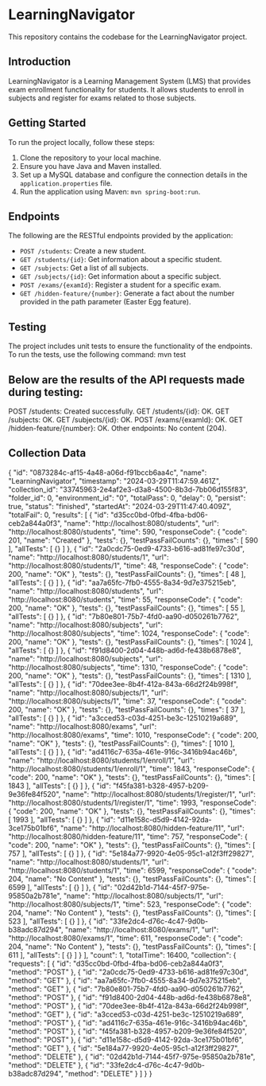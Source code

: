 # LearningNavigator

This repository contains the codebase for the LearningNavigator project.

## Introduction

LearningNavigator is a Learning Management System (LMS) that provides exam enrollment functionality for students. It allows students to enroll in subjects and register for exams related to those subjects.

## Getting Started

To run the project locally, follow these steps:

1. Clone the repository to your local machine.
2. Ensure you have Java and Maven installed.
3. Set up a MySQL database and configure the connection details in the `application.properties` file.
4. Run the application using Maven: `mvn spring-boot:run`.

## Endpoints

The following are the RESTful endpoints provided by the application:

- `POST /students`: Create a new student.
- `GET /students/{id}`: Get information about a specific student.
- `GET /subjects`: Get a list of all subjects.
- `GET /subjects/{id}`: Get information about a specific subject.
- `POST /exams/{examId}`: Register a student for a specific exam.
- `GET /hidden-feature/{number}`: Generate a fact about the number provided in the path parameter (Easter Egg feature).

## Testing

The project includes unit tests to ensure the functionality of the endpoints. To run the tests, use the following command:
mvn test

## Below are the results of the API requests made during testing:

POST /students: Created successfully.
GET /students/{id}: OK.
GET /subjects: OK.
GET /subjects/{id}: OK.
POST /exams/{examId}: OK.
GET /hidden-feature/{number}: OK.
Other endpoints: No content (204).

## Collection Data

{
	"id": "0873284c-af15-4a48-a06d-f91bccb6aa4c",
	"name": "LearningNavigator",
	"timestamp": "2024-03-29T11:47:59.461Z",
	"collection_id": "33745963-2e4af2e3-d3a8-4500-8b3d-7bb06d155f83",
	"folder_id": 0,
	"environment_id": "0",
	"totalPass": 0,
	"delay": 0,
	"persist": true,
	"status": "finished",
	"startedAt": "2024-03-29T11:47:40.409Z",
	"totalFail": 0,
	"results": [
		{
			"id": "d35cc0bd-0fbd-4fba-bd06-ceb2a844a0f3",
			"name": "http://localhost:8080/students",
			"url": "http://localhost:8080/students",
			"time": 590,
			"responseCode": {
				"code": 201,
				"name": "Created"
			},
			"tests": {},
			"testPassFailCounts": {},
			"times": [
				590
			],
			"allTests": [
				{}
			]
		},
		{
			"id": "2a0cdc75-0ed9-4733-b616-ad81fe97c30d",
			"name": "http://localhost:8080/students/1",
			"url": "http://localhost:8080/students/1",
			"time": 48,
			"responseCode": {
				"code": 200,
				"name": "OK"
			},
			"tests": {},
			"testPassFailCounts": {},
			"times": [
				48
			],
			"allTests": [
				{}
			]
		},
		{
			"id": "aa7a65fc-7fb0-4555-8a34-9d7e375215eb",
			"name": "http://localhost:8080/students",
			"url": "http://localhost:8080/students",
			"time": 55,
			"responseCode": {
				"code": 200,
				"name": "OK"
			},
			"tests": {},
			"testPassFailCounts": {},
			"times": [
				55
			],
			"allTests": [
				{}
			]
		},
		{
			"id": "7b80e801-75b7-4fd0-aa90-d050261b7762",
			"name": "http://localhost:8080/subjects",
			"url": "http://localhost:8080/subjects",
			"time": 1024,
			"responseCode": {
				"code": 200,
				"name": "OK"
			},
			"tests": {},
			"testPassFailCounts": {},
			"times": [
				1024
			],
			"allTests": [
				{}
			]
		},
		{
			"id": "f91d8400-2d04-448b-ad6d-fe438b6878e8",
			"name": "http://localhost:8080/subjects",
			"url": "http://localhost:8080/subjects",
			"time": 1310,
			"responseCode": {
				"code": 200,
				"name": "OK"
			},
			"tests": {},
			"testPassFailCounts": {},
			"times": [
				1310
			],
			"allTests": [
				{}
			]
		},
		{
			"id": "70dee3ee-8b4f-412a-843a-66d2f24b998f",
			"name": "http://localhost:8080/subjects/1",
			"url": "http://localhost:8080/subjects/1",
			"time": 37,
			"responseCode": {
				"code": 200,
				"name": "OK"
			},
			"tests": {},
			"testPassFailCounts": {},
			"times": [
				37
			],
			"allTests": [
				{}
			]
		},
		{
			"id": "a3cced53-c03d-4251-be3c-12510219a689",
			"name": "http://localhost:8080/exams",
			"url": "http://localhost:8080/exams",
			"time": 1010,
			"responseCode": {
				"code": 200,
				"name": "OK"
			},
			"tests": {},
			"testPassFailCounts": {},
			"times": [
				1010
			],
			"allTests": [
				{}
			]
		},
		{
			"id": "ad4116c7-635a-461e-916c-3416b94ac46b",
			"name": "http://localhost:8080/students/1/enroll/1",
			"url": "http://localhost:8080/students/1/enroll/1",
			"time": 1843,
			"responseCode": {
				"code": 200,
				"name": "OK"
			},
			"tests": {},
			"testPassFailCounts": {},
			"times": [
				1843
			],
			"allTests": [
				{}
			]
		},
		{
			"id": "f45fa381-b328-4957-b209-9e36fe84f520",
			"name": "http://localhost:8080/students/1/register/1",
			"url": "http://localhost:8080/students/1/register/1",
			"time": 1993,
			"responseCode": {
				"code": 200,
				"name": "OK"
			},
			"tests": {},
			"testPassFailCounts": {},
			"times": [
				1993
			],
			"allTests": [
				{}
			]
		},
		{
			"id": "d11e158c-d5d9-4142-92da-3ce175b01bf6",
			"name": "http://localhost:8080/hidden-feature/11",
			"url": "http://localhost:8080/hidden-feature/11",
			"time": 757,
			"responseCode": {
				"code": 200,
				"name": "OK"
			},
			"tests": {},
			"testPassFailCounts": {},
			"times": [
				757
			],
			"allTests": [
				{}
			]
		},
		{
			"id": "5e184a77-9920-4e05-95c1-a12f3ff29827",
			"name": "http://localhost:8080/students/1",
			"url": "http://localhost:8080/students/1",
			"time": 6599,
			"responseCode": {
				"code": 204,
				"name": "No Content"
			},
			"tests": {},
			"testPassFailCounts": {},
			"times": [
				6599
			],
			"allTests": [
				{}
			]
		},
		{
			"id": "02d42b1d-7144-45f7-975e-95850a2b781e",
			"name": "http://localhost:8080/subjects/1",
			"url": "http://localhost:8080/subjects/1",
			"time": 523,
			"responseCode": {
				"code": 204,
				"name": "No Content"
			},
			"tests": {},
			"testPassFailCounts": {},
			"times": [
				523
			],
			"allTests": [
				{}
			]
		},
		{
			"id": "33fe2dc4-d76c-4c47-9d0b-b38adc87d294",
			"name": "http://localhost:8080/exams/1",
			"url": "http://localhost:8080/exams/1",
			"time": 611,
			"responseCode": {
				"code": 204,
				"name": "No Content"
			},
			"tests": {},
			"testPassFailCounts": {},
			"times": [
				611
			],
			"allTests": [
				{}
			]
		}
	],
	"count": 1,
	"totalTime": 16400,
	"collection": {
		"requests": [
			{
				"id": "d35cc0bd-0fbd-4fba-bd06-ceb2a844a0f3",
				"method": "POST"
			},
			{
				"id": "2a0cdc75-0ed9-4733-b616-ad81fe97c30d",
				"method": "GET"
			},
			{
				"id": "aa7a65fc-7fb0-4555-8a34-9d7e375215eb",
				"method": "GET"
			},
			{
				"id": "7b80e801-75b7-4fd0-aa90-d050261b7762",
				"method": "POST"
			},
			{
				"id": "f91d8400-2d04-448b-ad6d-fe438b6878e8",
				"method": "POST"
			},
			{
				"id": "70dee3ee-8b4f-412a-843a-66d2f24b998f",
				"method": "GET"
			},
			{
				"id": "a3cced53-c03d-4251-be3c-12510219a689",
				"method": "POST"
			},
			{
				"id": "ad4116c7-635a-461e-916c-3416b94ac46b",
				"method": "POST"
			},
			{
				"id": "f45fa381-b328-4957-b209-9e36fe84f520",
				"method": "POST"
			},
			{
				"id": "d11e158c-d5d9-4142-92da-3ce175b01bf6",
				"method": "GET"
			},
			{
				"id": "5e184a77-9920-4e05-95c1-a12f3ff29827",
				"method": "DELETE"
			},
			{
				"id": "02d42b1d-7144-45f7-975e-95850a2b781e",
				"method": "DELETE"
			},
			{
				"id": "33fe2dc4-d76c-4c47-9d0b-b38adc87d294",
				"method": "DELETE"
			}
		]
	}
}
